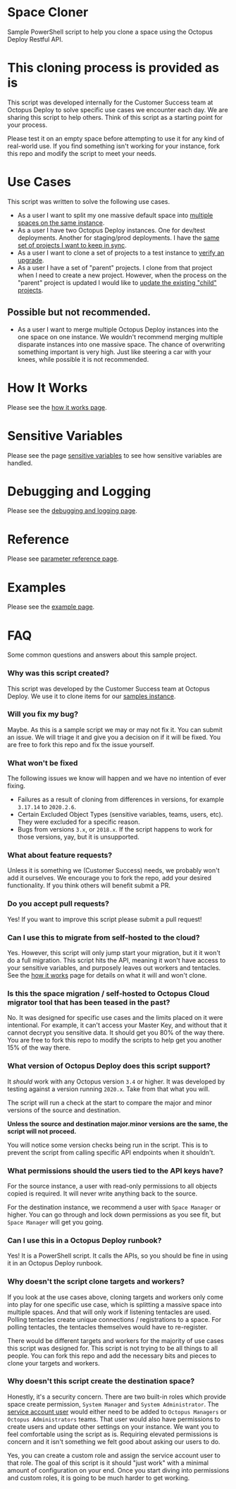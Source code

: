 # Space Cloner
Sample PowerShell script to help you clone a space using the Octopus Deploy Restful API.

# This cloning process is provided as is
This script was developed internally for the Customer Success team at Octopus Deploy to solve specific use cases we encounter each day.  We are sharing this script to help others.  Think of this script as a starting point for your process.

Please test it on an empty space before attempting to use it for any kind of real-world use.  If you find something isn't working for your instance, fork this repo and modify the script to meet your needs.  

# Use Cases
This script was written to solve the following use cases.

- As a user I want to split my one massive default space into [multiple spaces on the same instance](docs/UseCase-BreakUpSpace.md).
- As a user I have two Octopus Deploy instances.  One for dev/test deployments.  Another for staging/prod deployments.  I have the [same set of projects I want to keep in sync](docs/UseCase-KeepInstancesInSync.md).
- As a user I want to clone a set of projects to a test instance to [verify an upgrade](docs/UseCase-CopyToTestInstance.md).
- As a user I have a set of "parent" projects.  I clone from that project when I need to create a new project.  However, when the process on the "parent" project is updated I would like to [update the existing "child" projects](docs/UseCase-ParentChildProjects.md).

## Possible but not recommended.

- As a user I want to merge multiple Octopus Deploy instances into the one space on one instance.  We wouldn't recommend merging multiple disparate instances into one massive space.  The chance of overwriting something important is very high.  Just like steering a car with your knees, while possible it is not recommended.

# How It Works
Please see the [how it works page](docs/HowItWorks.md).

# Sensitive Variables
Please see the page [sensitive variables](docs/SensitiveVariables.md) to see how sensitive variables are handled.

# Debugging and Logging
Please see the [debugging and logging page](docs/Debugging.md).

# Reference
Please see [parameter reference page](docs/ParameterReference.md).

# Examples
Please see the [example page](docs/Examples.md).

# FAQ
Some common questions and answers about this sample project.

### Why was this script created?
This script was developed by the Customer Success team at Octopus Deploy.  We use it to clone items for our [samples instance](https://samples.octopus.app).

### Will you fix my bug?  
Maybe.  As this is a sample script we may or may not fix it.  You can submit an issue.  We will triage it and give you a decision on if it will be fixed.  You are free to fork this repo and fix the issue yourself.

### What won't be fixed
The following issues we know will happen and we have no intention of ever fixing.
- Failures as a result of cloning from differences in versions, for example `3.17.14` to `2020.2.6`.  
- Certain Excluded Object Types (sensitive variables, teams, users, etc).  They were excluded for a specific reason.  
- Bugs from versions `3.x`, or `2018.x`.  If the script happens to work for those versions, yay, but it is unsupported.

### What about feature requests?
Unless it is something we (Customer Success) needs, we probably won't add it ourselves.  We encourage you to fork the repo, add your desired functionality.  If you think others will benefit submit a PR.

### Do you accept pull requests?
Yes!  If you want to improve this script please submit a pull request!

### Can I use this to migrate from self-hosted to the cloud?
Yes.  However, this script will only jump start your migration, but it it won't do a full migration.  This script hits the API, meaning it won't have access to your sensitive variables, and purposely leaves out workers and tentacles.  See the [how it works](docs/HowItWorks.md) page for details on what it will and won't clone.  

### Is this the space migration / self-hosted to Octopus Cloud migrator tool that has been teased in the past?
No.  It was designed for specific use cases and the limits placed on it were intentional.  For example, it can't access your Master Key, and without that it cannot decrypt you sensitive data.  It should get you 80% of the way there.  You are free to fork this repo to modify the scripts to help get you another 15% of the way there.  

### What version of Octopus Deploy does this script support?
It _should_ work with any Octopus version `3.4` or higher.  It was developed by testing against a version running `2020.x`.  Take from that what you will. 

The script will run a check at the start to compare the major and minor versions of the source and destination.  

**Unless the source and destination major.minor versions are the same, the script will not proceed.**

You will notice some version checks being run in the script.  This is to prevent the script from calling specific API endpoints when it shouldn't.

### What permissions should the users tied to the API keys have?
For the source instance, a user with read-only permissions to all objects copied is required.  It will never write anything back to the source.

For the destination instance, we recommend a user with `Space Manager` or higher.  You can go through and lock down permissions as you see fit, but `Space Manager` will get you going.

### Can I use this in a Octopus Deploy runbook?
Yes!  It is a PowerShell script.  It calls the APIs, so you should be fine in using it in an Octopus Deploy runbook.

### Why doesn't the script clone targets and workers?
If you look at the use cases above, cloning targets and workers only come into play for one specific use case, which is splitting a massive space into multiple spaces.  And that will only work if listening tentacles are used.  Polling tentacles create unique connections / registrations to a space.  For polling tentacles, the tentacles themselves would have to re-register.

There would be different targets and workers for the majority of use cases this script was designed for.  This script is not trying to be all things to all people.  You can fork this repo and add the necessary bits and pieces to clone your targets and workers.  

### Why doesn't this script create the destination space?
Honestly, it's a security concern.  There are two built-in roles which provide space create permission, `System Manager` and `System Administrator`.  The [service account user](https://octopus.com/docs/security/users-and-teams/service-accounts) would either need to be added to `Octopus Managers` or `Octopus Administrators` teams.  That user would also have permissions to create users and update other settings on your instance.  We want you to feel comfortable using the script as is.  Requiring elevated permissions is concern and it isn't something we felt good about asking our users to do.

Yes, you can create a custom role and assign the service account user to that role.  The goal of this script is it should "just work" with a minimal amount of configuration on your end.  Once you start diving into permissions and custom roles, it is going to be much harder to get working.  